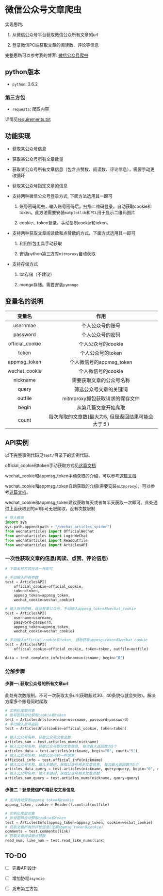 # 微信公众号文章爬虫

实现思路:

1. 从微信公众号平台获取微信公众所有文章的url

2. 登录微信PC端获取文章的阅读数、评论等信息

完整思路可以参考我的博客: [微信公众号爬虫](http://blog.csdn.net/wnma3mz/article/details/78570580)

## python版本

- `python`: 3.6.2

### 第三方包

- `requests`: 爬取内容

详情见[requirements.txt](https://github.com/wnma3mz/wechat_articles_spider/blob/master/requirements.txt)

## 功能实现

- 获取某公众号信息

- 获取某公众号所有文章数量

- 获取某公众号所有文章信息（包含点赞数、阅读数、评论信息），需要手动更改循环

- 获取某公众号指定文章的信息

- 支持两种微信公众号登录方式, 下面方法选用其一即可

    1. 账号密码爬虫，输入账号密码后，扫描二维码登录。自动获取cookie和token。此方法需要安装`matplotlib`和`PIL`用于显示二维码图片

    2. cookie、token登录，手动复制cookie和token。

- 支持两种获取文章阅读数和点赞数的方式，下面方式选用其一即可

    1. 利用抓包工具手动获取

    2. 安装python第三方库`mitmproxy`自动获取

- 支持存储方式

    1. txt存储（不建议）

    2. mongo存储。需要安装`pymongo`

## 变量名的说明

|     变量名      |        作用        |
| :-------------: | :----------------: |
|    usernmae     |  个人公众号的账号  |
|    password     |  个人公众号的密码  |
| official_cookie | 个人公众号的cookie |
|    token     |  个人公众号的token  |
|    appmsg_token     |  个人微信号的appmsg_token  |
| wechat_cookie | 个人微信号的cookie |
|    nickname     |  需要获取文章的公众号名称  |
|    query     | 筛选公众号文章的关键词  |
| outfile | mitmproxy抓包获取请求的保存文件 |
| begin | 从第几篇文章开始爬取 |
| count | 每次爬取的文章数(最大为5, 但是返回结果可能会大于５) |

## API实例

以下完整事例代码见`test/`目录下的实例代码。

official_cookie和token手动获取方式见[这篇文档](https://github.com/wnma3mz/wechat_articles_spider/blob/master/docs/get_cookie_token.md)

wechat_cookie和appmsg_token手动获取的介绍，可以参考[这篇文档](https://github.com/wnma3mz/wechat_articles_spider/blob/master/docs/get_appmsg_token.md)

wechat_cookie和appmsg_token自动获取的介绍(需要安装`mitmproxy`)，可以参考[这篇文档](https://github.com/wnma3mz/wechat_articles_spider/blob/master/docs/关于自动获取微信参数.md)。

wechat_cookie和appmsg_token建议获取每天或者每半天获取一次即可。此处通过上面获取到的url即可无限爬取，没有次数限制

```python
# 导入模块
import sys
sys.path.append(path + "/wechat_articles_spider")
from wechatarticles import OfficialWeChat
from wechatarticles import LoginWeChat
from wechatarticles import ReadOutfile
from wechatarticles import ArticlesAPI
```

### 一次性获取文章的信息(阅读、点赞、评论信息)

```python
# 下面三种方式任选一种即可

# 手动输入所有参数
test = ArticlesAPI(
    official_cookie=official_cookie,
    token=token,
    appmsg_token=appmsg_token,
    wechat_cookie=wechat_cookie)

# 输入账号密码，自动登录公众号，手动输入appmsg_token和wechat_cookie
test = ArticlesAPI(
    username=username,
    password=password,
    appmsg_token=appmsg_token,
    wechat_cookie=wechat_cookie)

# 手动输入official_cookie和token, 自动获取appmsg_token和wechat_cookie
test = ArticlesAPI(
    official_cookie=official_cookie, token=token, outfile=outfile)

data = test.complete_info(nickname=nickname, begin="0")
```

### 分解步骤
#### 步骤一: 获取公众号的所有文章url

此处有次数限制，不可一次获取太多url(获取超过30、40条貌似就会失败)。解决方案多个账号同时爬取

```python
# 实例化爬取对象
# 账号密码自动获取cookie和token
test = ArticlesUrls(username=username, password=password)
# 手动输入账号密码
test = ArticlesUrls(cookie=official_cookie, token=token)

# 输入公众号名称，获取公众号文章总数
articles_sum = test.articles_nums(nickname)
# 输入公众号名称，获取公众号部分文章信息, 每次最大返回数为5个
articles_data = test.articles(nickname, begin="0", count="5")
# 输入公众号名称，获取公众号的一些信息
officical_info = test.official_info(nickname)
# 输入公众号名称，输入关键词，获取公众号相关文章信息, 每次最大返回数为5个
articles_data_query = test.articles(nickname, query=query, begin="0", count="5")
# 输入公众号名称，输入关键词，获取公众号相关文章总数
articles_sum_query = test.articles_nums(nickname, query=query)
```

#### 步骤二：登录微信PC端获取文章信息

```python
# 支持自动获取appmsg_token和cookie
appmsg_token, cookie = Reader().contral(outfile)

# 实例化爬取对象
# 账号密码自动获取cookie和token
test = ArticlesInfo(appmsg_token=appmsg_token, cookie=wechat_cookie)
# 获取文章所有的评论信息(无需appmsg_token和cookie)
comments = test.comments(link)
# 获取文章阅读数点赞数
read_num, like_num = test.read_like_nums(link)
```

## TO-DO

- [ ] 完善API设计

- [ ] 增加协程`asyncio`

- [ ] 发布第三方包